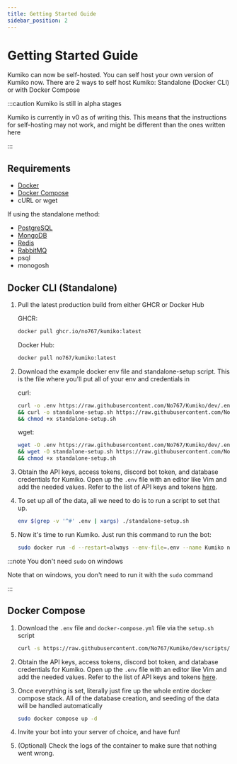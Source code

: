 ```yaml
---
title: Getting Started Guide
sidebar_position: 2
---
```


# Getting Started Guide

Kumiko can now be self-hosted. You can self host your own version of Kumiko now. There are 2 ways to self host Kumiko: Standalone (Docker CLI) or with Docker Compose

:::caution Kumiko is still in alpha stages

Kumiko is currently in v0 as of writing this. This means that the instructions for self-hosting may not work, and might be different than the ones written here

:::

## Requirements

- [Docker](https://www.docker.com/)
- [Docker Compose](https://docs.docker.com/compose/)
- cURL or wget

If using the standalone method:

- [PostgreSQL](https://www.postgresql.org/)
- [MongoDB](https://www.mongodb.com/)
- [Redis](https://redis.io/)
- [RabbitMQ](https://www.rabbitmq.com/)
- psql
- monogosh

## Docker CLI (Standalone)

1. Pull the latest production build from either GHCR or Docker Hub

    GHCR: 
    ```bash
    docker pull ghcr.io/no767/kumiko:latest
    ```

    Docker Hub:
    ```bash
    docker pull no767/kumiko:latest
    ```

2. Download the example docker env file and standalone-setup script. This is the file where you'll put all of your env and credentials in

    curl:

    ```bash
    curl -o .env https://raw.githubusercontent.com/No767/Kumiko/dev/.env-docker-example \
    && curl -o standalone-setup.sh https://raw.githubusercontent.com/No767/Kumiko/dev/standalone-setup.sh \
    && chmod +x standalone-setup.sh
    ```

    wget:

    ```bash
    wget -O .env https://raw.githubusercontent.com/No767/Kumiko/dev/.env-docker-example \
    && wget -O standalone-setup.sh https://raw.githubusercontent.com/No767/Kumiko/dev/standalone-setup.sh \
    && chmod +x standalone-setup.sh
    ```

3. Obtain the API keys, access tokens, discord bot token, and database credentials for Kumiko. Open up the `.env` file with an editor like Vim and add the needed values. Refer to the list of API keys and tokens [here](./api-keys-and-access-tokens.md).

4. To set up all of the data, all we need to do is to run a script to set that up.

    ```bash
    env $(grep -v '^#' .env | xargs) ./standalone-setup.sh
    ```

5. Now it's time to run Kumiko. Just run this command to run the bot:

    ```bash
    sudo docker run -d --restart=always --env-file=.env --name Kumiko no767/kumiko:latest
    ```

  :::note You don't need `sudo` on windows

  Note that on windows, you don't need to run it with the `sudo` command

  :::
## Docker Compose

1. Download the `.env` file and `docker-compose.yml` file via the `setup.sh` script

    ```bash
    curl -s https://raw.githubusercontent.com/No767/Kumiko/dev/scripts/setup.sh | sh
    ```

2. Obtain the API keys, access tokens, discord bot token, and database credentials for Kumiko. Open up the `.env` file with an editor like Vim and add the needed values. Refer to the list of API keys and tokens [here](./api-keys-and-access-tokens.md).

3. Once everything is set, literally just fire up the whole entire docker compose stack. All of the database creation, and seeding of the data will be handled automatically

    ```bash
    sudo docker compose up -d
    ```

4. Invite your bot into your server of choice, and have fun!

5. (Optional) Check the logs of the container to make sure that nothing went wrong.
